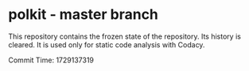# polkit - master branch

This repository contains the frozen state of the repository.
Its history is cleared. It is used only for static code
analysis with Codacy.

Commit Time: 1729137319